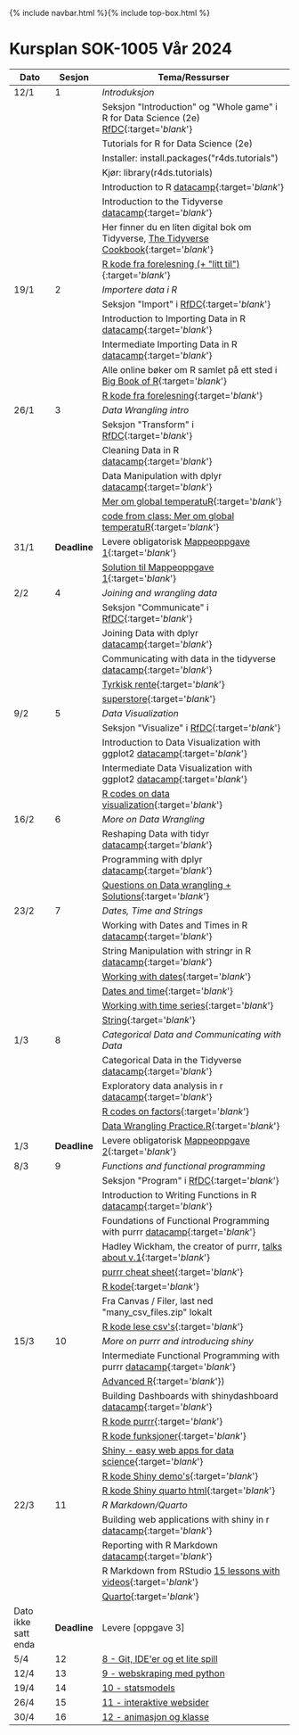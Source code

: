 {% include navbar.html %}{% include top-box.html %}

# Kursplan SOK-1005 Vår 2024

| Dato <img width=80/>  | Sesjon  |  Tema/Ressurser <img width=200/>  |
|-----------------------|---------|-----------------------------------| 
| 12/1  | 1  |  *Introduksjon* |
| | | Seksjon "Introduction" og "Whole game" i R for Data Science (2e) [RfDC](https://r4ds.hadley.nz/){:target='_blank_'} | 
| | | Tutorials for R for Data Science (2e) |
| | | Installer: install.packages("r4ds.tutorials")  |
| | | Kjør: library(r4ds.tutorials)  |
| | | Introduction to R [datacamp](https://app.datacamp.com/learn/courses/free-introduction-to-r){:target='_blank_'} |
| | | Introduction to the Tidyverse [datacamp](https://app.datacamp.com/learn/courses/introduction-to-the-tidyverse){:target='_blank_'} |
| | | Her finner du en liten digital bok om Tidyverse, [The Tidyverse Cookbook](https://rstudio-education.github.io/tidyverse-cookbook/){:target='_blank_'} |
| | | [R kode fra forelesning (+ "litt til")](https://raw.githubusercontent.com/uit-sok-1005-v24/uit-sok-1005-v24.github.io/main/first_code.R){:target='_blank_'}   |
| 19/1 | 2 | *Importere data i R* |
| | | Seksjon "Import" i [RfDC](https://r4ds.hadley.nz/){:target='_blank_'} |
| | | Introduction to Importing Data in R [datacamp](https://app.datacamp.com/learn/courses/importing-data-in-r-part-1){:target='_blank_'} |
| | | Intermediate Importing Data in R [datacamp](https://app.datacamp.com/learn/courses/importing-data-in-r-part-2){:target='_blank_'} |
| | | Alle online bøker om R samlet på ett sted i [Big Book of R](https://www.bigbookofr.com/index.html){:target='_blank_'} | 
| | | [R kode fra forelesning](https://raw.githubusercontent.com/uit-sok-1005-v24/uit-sok-1005-v24.github.io/main/static_web_txt.R){:target='_blank_'}   |
| 26/1 | 3 | *Data Wrangling intro* |
| | | Seksjon "Transform" i [RfDC](https://r4ds.hadley.nz/){:target='_blank_'} |
| | | Cleaning Data in R [datacamp](https://app.datacamp.com/learn/courses/cleaning-data-in-r){:target='_blank_'} |
| | | Data Manipulation with dplyr [datacamp](https://app.datacamp.com/learn/courses/data-manipulation-with-dplyr){:target='_blank_'} |
| | | [Mer om global temperatuR](https://raw.githubusercontent.com/uit-sok-1005-v24/uit-sok-1005-v24.github.io/main/static_web_txt_more_advanced.R){:target='_blank_'}   |
| | | [code from class: Mer om global temperatuR](https://raw.githubusercontent.com/uit-sok-1005-v24/uit-sok-1005-v24.github.io/main/code_from_class.R){:target='_blank_'}   |
| 31/1 | **Deadline** | Levere obligatorisk [Mappeoppgave 1](https://uit-sok-1005-v24.github.io/oppgave_1_global_temp.pdf){:target='_blank_'}  |
|||[Solution til Mappeoppgave 1](https://raw.githubusercontent.com/uit-sok-1005-v24/uit-sok-1005-v24.github.io/main/oppgave_1.R){:target='_blank_'}|
| 2/2 | 4 | *Joining and wrangling data* |
| | | Seksjon "Communicate" i [RfDC](https://r4ds.hadley.nz/){:target='_blank_'} |
|      |   | Joining Data with dplyr [datacamp](https://app.datacamp.com/learn/courses/joining-data-with-dplyr){:target='_blank_'} |
|      |   | Communicating with data in the tidyverse [datacamp](https://app.datacamp.com/learn/courses/communicating-with-data-in-the-tidyverse){:target='_blank_'} |
| | | [Tyrkisk rente](https://raw.githubusercontent.com/uit-sok-1005-v24/uit-sok-1005-v24.github.io/main/turkish_interest_rates.R){:target='_blank_'}   |
| | | [superstore](https://raw.githubusercontent.com/uit-sok-1005-v24/uit-sok-1005-v24.github.io/main/superstore.R){:target='_blank_'}   |
| 9/2 | 5 | *Data Visualization*  |
|      |   | Seksjon "Visualize" i [RfDC](https://r4ds.hadley.nz/){:target='_blank_'} |
|      |   | Introduction to Data Visualization with ggplot2 [datacamp](https://app.datacamp.com/learn/courses/data-visualization-with-ggplot2-1){:target='_blank_'} |
|      |   | Intermediate Data Visualization with ggplot2 [datacamp](https://app.datacamp.com/learn/courses/data-visualization-with-ggplot2-2){:target='_blank_'} |
|||[R codes on data visualization](https://raw.githubusercontent.com/uit-sok-1005-v24/uit-sok-1005-v24.github.io/main/Data_visualization_updated.R){:target='_blank_'}|
| 16/2 | 6 | *More on Data Wrangling* |
| | | Reshaping Data with tidyr [datacamp](https://app.datacamp.com/learn/courses/reshaping-data-with-tidyr){:target='_blank_'} |
| | | Programming with dplyr [datacamp](https://app.datacamp.com/learn/courses/programming-with-dplyr){:target='_blank_'} |
|||[Questions on Data wrangling + Solutions](https://github.com/uit-sok-1005-v24/uit-sok-1005-v24.github.io/blob/main/Data_wrangling_Exercise.R){:target='_blank_'}|
| 23/2 | 7 | *Dates, Time and Strings* |
|      |   | Working with Dates and Times in R [datacamp](https://app.datacamp.com/learn/courses/working-with-dates-and-times-in-r){:target='_blank_'} |
|      |   | String Manipulation with stringr in R [datacamp](https://app.datacamp.com/learn/courses/string-manipulation-with-stringr-in-r){:target='_blank_'} |
|||[Working with dates](https://github.com/uit-sok-1005-v24/uit-sok-1005-v24.github.io/blob/main/Working_with_dates.R){:target='_blank_'}|
|||[Dates and time](https://github.com/uit-sok-1005-v24/uit-sok-1005-v24.github.io/blob/main/Dates_and_times_lubridate.R){:target='_blank_'}|
|||[Working with time series](https://github.com/uit-sok-1005-v24/uit-sok-1005-v24.github.io/blob/main/Working_with_time_series.R){:target='_blank_'}|
|||[String](https://github.com/uit-sok-1005-v24/uit-sok-1005-v24.github.io/blob/main/Strings.R){:target='_blank_'}|
| 1/3 | 8 | *Categorical Data and Communicating with Data* |
|  |  | Categorical Data in the Tidyverse [datacamp](https://app.datacamp.com/learn/courses/categorical-data-in-the-tidyverse){:target='_blank_'} |
|  |  | Exploratory data analysis in r [datacamp](https://app.datacamp.com/learn/courses/exploratory-data-analysis-in-r){:target='_blank_'} |
|||[R codes on factors](https://github.com/uit-sok-1005-v24/uit-sok-1005-v24.github.io/blob/main/Factors.R){:target='_blank_'}|
|||[Data Wrangling Practice.R](https://github.com/uit-sok-1005-v24/uit-sok-1005-v24.github.io/blob/main/Data%20Wrangling%20Practice.R){:target='_blank_'}|
| 1/3 | **Deadline** | Levere obligatorisk [Mappeoppgave 2](https://uit-sok-1005-v24.github.io/us_births.pdf){:target='_blank_'} |
| 8/3 | 9 | *Functions and functional programming* |
|      |    | Seksjon "Program" i [RfDC](https://r4ds.hadley.nz/){:target='_blank_'} |
|  |  | Introduction to Writing Functions in R [datacamp](https://app.datacamp.com/learn/courses/introduction-to-writing-functions-in-r){:target='_blank_'} |   
| | | Foundations of Functional Programming with purrr [datacamp](https://app.datacamp.com/learn/courses/foundations-of-functional-programming-with-purrr){:target='_blank_'} | 
| | | Hadley Wickham, the creator of purrr, [talks about v.1](https://www.youtube.com/watch?v=EGAs7zuRutY){:target='_blank_'}  |
| | | [purrr cheat sheet](https://uit-sok-1005-v24.github.io/purrr.pdf){:target='_blank_'}  |
| | | [R kode](https://raw.githubusercontent.com/uit-sok-1005-v24/uit-sok-1005-v24.github.io/main/map_vs_loop.R){:target='_blank_'} |
| | | Fra Canvas / Filer, last ned "many_csv_files.zip" lokalt  |
| | | [R kode lese csv's](https://raw.githubusercontent.com/uit-sok-1005-v24/uit-sok-1005-v24.github.io/main/read_many_csvs.R){:target='_blank_'}  |
| 15/3 | 10 | *More on purrr and introducing shiny* |
|  |  | Intermediate Functional Programming with purrr [datacamp](https://app.datacamp.com/learn/courses/intermediate-functional-programming-with-purrr){:target='_blank_'} |   
| |   | [Advanced R](https://adv-r.hadley.nz/){:target='_blank_'}) |
|  |  | Building Dashboards with shinydashboard [datacamp](https://app.datacamp.com/learn/courses/building-dashboards-with-shinydashboard){:target='_blank_'} | 
|  |  | [R kode purrr](https://raw.githubusercontent.com/uit-sok-1005-v24/uit-sok-1005-v24.github.io/main/purrr_2.R){:target='_blank_'}  |
|  |  | [R kode funksjoner](https://raw.githubusercontent.com/uit-sok-1005-v24/uit-sok-1005-v24.github.io/main/more_on_functions.R){:target='_blank_'}  |
|  |  | [Shiny - easy web apps for data science](https://shiny.posit.co/){:target='_blank_'} |
|  |  | [R kode Shiny demo's](https://raw.githubusercontent.com/uit-sok-1005-v24/uit-sok-1005-v24.github.io/main/shiny_demos.R){:target='_blank_'}  |
|  |  |  [R kode Shiny quarto html](https://raw.githubusercontent.com/uit-sok-1005-v24/uit-sok-1005-v24.github.io/main/hello_interactive_html_shiny.qmd){:target='_blank_'} |
| 22/3 | 11 | *R Markdown/Quarto* |
|  |  | Building web applications with shiny in r [datacamp](https://app.datacamp.com/learn/courses/building-web-applications-with-shiny-in-r){:target='_blank_'} | 
|      |   | Reporting with R Markdown [datacamp](https://app.datacamp.com/learn/courses/reporting-with-rmarkdown){:target='_blank_'} |
|      |   | R Markdown from RStudio [15 lessons with videos](https://rmarkdown.rstudio.com/lesson-1.html){:target='_blank_'} |
|      |   | [Quarto](https://quarto.org/){:target='_blank_'}               |
| Dato ikke satt enda  | **Deadline** | Levere [oppgave 3]  |
| 5/4 | 12 | [8 - Git, IDE'er og et lite spill](https://espensirnes.github.io/notebooks/html/8%20-%20Git,%20IDE'er%20og%20et%20lite%20spill.html) |
| 12/4 | 13 | [9 - webskraping med python](https://espensirnes.github.io/notebooks/html/9%20-%20webskraping%20med%20python.html) |
| 19/4 | 14 | [10 - statsmodels](https://espensirnes.github.io/notebooks/html/10%20-%20statsmodels.html) |
| 26/4 | 15 | [11 - interaktive websider](https://espensirnes.github.io/notebooks/html/11%20-%20interaktive%20websider.html)|
| 30/4 | 16 | [12 - animasjon og klasse](https://espensirnes.github.io/notebooks/html/12%20-%20animasjon%20med%20klasse.html)|

